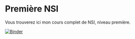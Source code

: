 # Première NSI

Vous trouverez ici mon cours complet de NSI, niveau première.

[![Binder](https://mybinder.org/badge_logo.svg)](https://mybinder.org/v2/gh/lebonprof/NSI-Premiere/HEAD)
